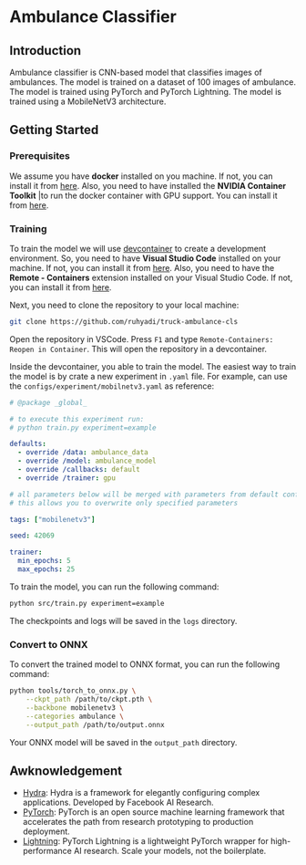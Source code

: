 # Ambulance Classifier

## Introduction
Ambulance classifier is CNN-based model that classifies images of ambulances. The model is trained on a dataset of 100 images of ambulance. The model is trained using PyTorch and PyTorch Lightning. The model is trained using a MobileNetV3 architecture.

## Getting Started
### Prerequisites
We assume you have **docker** installed on you machine. If not, you can install it from [here](https://docs.docker.com/get-docker/). Also, you need to have installed the **NVIDIA Container Toolkit** |to run the docker container with GPU support. You can install it from [here](https://docs.nvidia.com/datacenter/cloud-native/container-toolkit/latest/install-guide.html).

### Training
To train the model we will use [devcontainer](https://code.visualstudio.com/docs/devcontainers/containers) to create a development environment. So, you need to have **Visual Studio Code** installed on your machine. If not, you can install it from [here](https://code.visualstudio.com/). Also, you need to have the **Remote - Containers** extension installed on your Visual Studio Code. If not, you can install it from [here](https://marketplace.visualstudio.com/items?itemName=ms-vscode-remote.remote-containers).

Next, you need to clone the repository to your local machine:
```bash
git clone https://github.com/ruhyadi/truck-ambulance-cls
```
Open the repository in VSCode. Press `F1` and type `Remote-Containers: Reopen in Container`. This will open the repository in a devcontainer.

Inside the devcontainer, you able to train the model. The easiest way to train the model is by crate a new experiment in `.yaml` file. For example, can use the `configs/experiment/mobilnetv3.yaml` as reference:
```yaml
# @package _global_

# to execute this experiment run:
# python train.py experiment=example

defaults:
  - override /data: ambulance_data
  - override /model: ambulance_model
  - override /callbacks: default
  - override /trainer: gpu

# all parameters below will be merged with parameters from default configurations set above
# this allows you to overwrite only specified parameters

tags: ["mobilenetv3"]

seed: 42069

trainer:
  min_epochs: 5
  max_epochs: 25
```
To train the model, you can run the following command:
```bash
python src/train.py experiment=example
```
The checkpoints and logs will be saved in the `logs` directory.

### Convert to ONNX
To convert the trained model to ONNX format, you can run the following command:
```bash
python tools/torch_to_onnx.py \
    --ckpt_path /path/to/ckpt.pth \
    --backbone mobilenetv3 \
    --categories ambulance \
    --output_path /path/to/output.onnx
```
Your ONNX model will be saved in the `output_path` directory.

## Awknowledgement
- [Hydra](https://hydra.cc/): Hydra is a framework for elegantly configuring complex applications. Developed by Facebook AI Research.
- [PyTorch](https://pytorch.org/): PyTorch is an open source machine learning framework that accelerates the path from research prototyping to production deployment.
- [Lightning](https://lightning.ai/): PyTorch Lightning is a lightweight PyTorch wrapper for high-performance AI research. Scale your models, not the boilerplate.